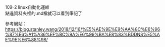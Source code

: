 109-2 linux自動化運維  
點進資料夾裡的.md檔就可以看到筆記了  

參考網站：https://blog.stanley.wang/2018/12/16/%E5%AE%9E%E9%AA%8C%E6%96%87%E6%A1%A36%EF%BC%9A%E6%99%BA%E8%83%BDDNS%E5%AE%9E%E6%88%98/
